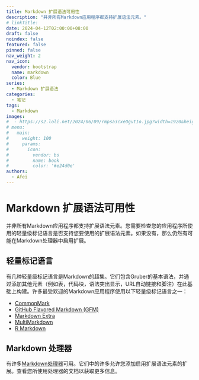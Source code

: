 ```yaml
---
title: Markdown 扩展语法可用性
description: "并非所有Markdown应用程序都支持扩展语法元素。"
# linkTitle:
date: 2024-04-12T02:00:00+08:00
draft: false
noindex: false
featured: false
pinned: false
nav_weight: 2
nav_icon:
  vendor: bootstrap
  name: markdown
  color: Blue
series:
  - Markdown 扩展语法
categories:
  - 笔记
tags:
  - Markdown
images:
#  - https://s2.loli.net/2024/06/09/rmpsa3cxeOgutIo.jpg?width=1920&height=1440
# menu:
#   main:
#     weight: 100
#     params:
#       icon:
#         vendor: bs
#         name: book
#         color: '#e24d0e'
authors:
  - Afei
---
```


# Markdown 扩展语法可用性
并非所有Markdown应用程序都支持扩展语法元素。您需要检查您的应用程序所使用的轻量级标记语言是否支持您要使用的扩展语法元素。如果没有，那么仍然有可能在Markdown处理器中启用扩展。

## 轻量标记语言
有几种轻量级标记语言是Markdown的超集。它们包含Gruber的基本语法，并通过添加其他元素（例如表，代码块，语法突出显示，URL自动链接和脚注）在此基础上构建。许多最受欢迎的Markdown应用程序使用以下轻量级标记语言之一：

* [CommonMark](https://commonmark.org/)
* [GitHub Flavored Markdown (GFM)](https://michelf.ca/projects/php-markdown/extra/)
* [Markdown Extra](https://github.github.com/gfm/)
* [MultiMarkdown](https://fletcherpenney.net/multimarkdown/)
* [R Markdown](https://rmarkdown.rstudio.com/)
## Markdown 处理器
有许多[Markdown处理器](https://github.com/markdown/markdown.github.com/wiki/Implementations)可用。它们中的许多允许您添加启用扩展语法元素的扩展。查看您所使用处理器的文档以获取更多信息。
